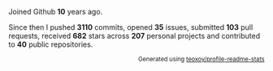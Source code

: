 Joined Github **10** years ago.

Since then I pushed **3110** commits, opened **35** issues, submitted **103** pull requests, received **682** stars across **207** personal projects and contributed to **40** public repositories.

<p align="right"><sub>Generated using <a href="https://github.com/marketplace/actions/profile-readme-stats">teoxoy/profile-readme-stats</a></sub></p>
